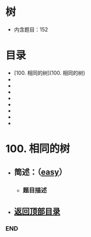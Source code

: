 # 树
- 内含题目：152

# 目录
<!-- GFM-TOC -->
* [100. 相同的树](100. 相同的树)
* []()
* []()
* []()
* []()
* []()
* []()
* []()
* []()
<!-- GFM-TOC -->



# 100. 相同的树
- ## 简述：（[easy](https://github.com/anliux/PracticePool/blob/master/LeetCode/docs/easy.md)）
  - ### 题目描述



  
<!-- GFM-TOC -->
* ## [返回顶部目录](#目录)
<!-- GFM-TOC -->
  
  
  ### END
